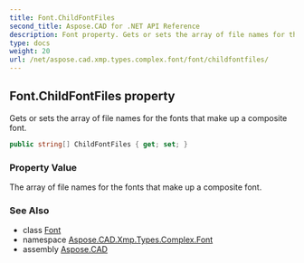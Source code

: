 ```yaml
---
title: Font.ChildFontFiles
second_title: Aspose.CAD for .NET API Reference
description: Font property. Gets or sets the array of file names for the fonts that make up a composite font
type: docs
weight: 20
url: /net/aspose.cad.xmp.types.complex.font/font/childfontfiles/
---
```

## Font.ChildFontFiles property

Gets or sets the array of file names for the fonts that make up a composite font.

```csharp
public string[] ChildFontFiles { get; set; }
```

### Property Value

The array of file names for the fonts that make up a composite font.

### See Also

* class [Font](../)
* namespace [Aspose.CAD.Xmp.Types.Complex.Font](../../font/)
* assembly [Aspose.CAD](../../../)


